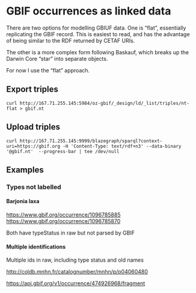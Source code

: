# GBIF occurrences as linked data

There are two options for modelling GBIUF data. One is “flat”, essentially replicating the GBIF record. This is easiest to read, and has the advantage of being similar to the RDF returned by CETAF URIs.

The other is a more complex form following Baskauf, which breaks up the Darwin Core “star” into separate objects. 

For now I use the “flat” approach.

## Export triples

```
curl http://167.71.255.145:5984/oz-gbif/_design/ld/_list/triples/nt-flat > gbif.nt
```

## Upload triples

```
curl http://167.71.255.145:9999/blazegraph/sparql?context-uri=https://gbif.org -H 'Content-Type: text/rdf+n3' --data-binary '@gbif.nt'  --progress-bar | tee /dev/null
```

## Examples

### Types not labelled

#### Barjonia laxa
https://www.gbif.org/occurrence/1096785885
https://www.gbif.org/occurrence/1096785870

Both have typeStatus in raw but not parsed by GBIF

#### Multiple identifications

Multiple ids in raw, including type status and old names

http://coldb.mnhn.fr/catalognumber/mnhn/p/p04060480 

https://api.gbif.org/v1/occurrence/474926968/fragment

